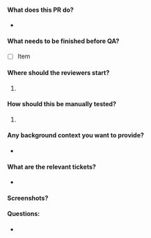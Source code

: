 #### What does this PR do?
*

#### What needs to be finished before QA?
- [ ] Item

#### Where should the reviewers start?
1.

#### How should this be manually tested?
1.

#### Any background context you want to provide?
*

#### What are the relevant tickets?
*

#### Screenshots?

#### Questions:
*
